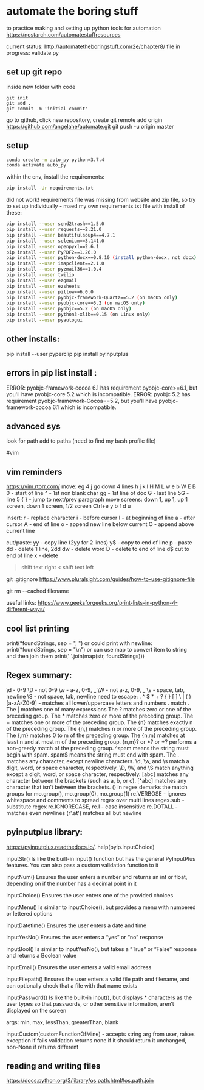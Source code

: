 # automate the boring stuff

to practice making and setting up python tools for automation
https://nostarch.com/automatestuffresources

current status: 
http://automatetheboringstuff.com/2e/chapter8/
file in progress: validate.py

## set up git repo
inside new folder with code
```
git init
git add .
git commit -m 'initial commit'

```
go to github, click new repository, create
git remote add origin https://github.com/angelahe/automate.git
git push -u origin master

## setup

```bash
conda create -n auto_py python=3.7.4
conda activate auto_py
```

within the env, install the requirements:
```bash
pip install -Ur requirements.txt
```

did not work!  requirements file was missing from website and zip file, so try to set up
individually - maed my own requirements.txt file with install of these:

```bash
pip install --user send2trash==1.5.0
pip install --user requests==2.21.0
pip install --user beautifulsoup4==4.7.1
pip install --user selenium==3.141.0
pip install --user openpyxl==2.6.1
pip install --user PyPDF2==1.26.0
pip install --user python-docx==0.8.10 (install python-docx, not docx)
pip install --user imapclient==2.1.0
pip install --user pyzmail36==1.0.4
pip install --user twilio
pip install --user ezgmail
pip install --user ezsheets
pip install --user pillow==6.0.0
pip install --user pyobjc-framework-Quartz==5.2 (on macOS only)
pip install --user pyobjc-core==5.2 (on macOS only)
pip install --user pyobjc==5.2 (on macOS only)
pip install --user python3-xlib==0.15 (on Linux only)
pip install --user pyautogui
```
## other installs:
pip install --user pyperclip
pip install pyinputplus

## errors in pip list install :
ERROR: pyobjc-framework-cocoa 6.1 has requirement pyobjc-core>=6.1, but you'll have pyobjc-core 5.2 which is incompatible.
ERROR: pyobjc 5.2 has requirement pyobjc-framework-Cocoa==5.2, but you'll have pyobjc-framework-cocoa 6.1 which is incompatible.

## advanced sys 
look for path
add to paths (need to find my bash profile file)

#vim 
## vim reminders
https://vim.rtorr.com/
move: eg 4 j go down 4 lines
h j k l
H M L
w e b
W E B
0 - start of line
^ - 1st non blank char
gg - 1st line of doc
G - last line
5G - line 5
{ } - jump to next/prev paragraph
move screens: down 1, up 1, up 1 screen, down 1 screen, 1/2 screen
Ctrl+e y b f d u

insert:
r - replace character
i - before cursor
I - at beginning of line
a - after cursor
A - end of line
o - append new line below current
O - append above current line

cut/paste:
yy - copy line (2yy for 2 lines)
y$ - copy to end of line
p - paste
dd - delete 1 line, 2dd
dw - delete word
D - delete to end of line
d$ cut to end of line
x - delete
> shift text right
< shift text left

git
.gitignore
https://www.pluralsight.com/guides/how-to-use-gitignore-file

git rm --cached filename

useful links:
https://www.geeksforgeeks.org/print-lists-in-python-4-different-ways/

## cool list printing
 print(*foundStrings, sep = ", ")
 or could print with newline:
 print(*foundStrings, sep = "\n")
 or can use map to convert item to string and then join them
 print(' '.join(map(str, foundStrings)))

## Regex summary:
\d - 0-9
\D - not 0-9
\w - a-z, 0-9, _
\W - not a-z, 0-9, _
\s - space, tab, newline
\S - not space, tab, newline
need to escape: \.  \^  \$  \*  \+  \?  \{  \}  \[  \]  \\  \|  \(  \)
[a-zA-Z0-9] - matches all lower/uppercase letters and numbers
\. match .
The | matches one of many expressions
The ? matches zero or one of the preceding group.
The * matches zero or more of the preceding group.
The + matches one or more of the preceding group.
The {n} matches exactly n of the preceding group.
The {n,} matches n or more of the preceding group.
The {,m} matches 0 to m of the preceding group.
The {n,m} matches at least n and at most m of the preceding group.
{n,m}? or *? or +? performs a non-greedy match of the preceding group.
^spam means the string must begin with spam.
spam$ means the string must end with spam.
The . matches any character, except newline characters.
\d, \w, and \s match a digit, word, or space character, respectively.
\D, \W, and \S match anything except a digit, word, or space character, respectively.
[abc] matches any character between the brackets (such as a, b, or c).
[^abc] matches any character that isn’t between the brackets.
() in regex demarks the match groups for mo.group(), mo.group(0), mo.group(1)
re.VERBOSE - ignores whitespace and comments to spread regex over multi lines
regex.sub - substitute regex
re.IGNORECASE, re.I - case insensitive
re.DOTALL - matches even newlines
(r'.at') matches all but newline

## pyinputplus library:
https://pyinputplus.readthedocs.io/.
help(pyip.inputChoice)

inputStr() Is like the built-in input() function but has the general PyInputPlus features. 
    You can also pass a custom validation function to it

inputNum() Ensures the user enters a number and returns an int or float, depending on if 
    the number has a decimal point in it

inputChoice() Ensures the user enters one of the provided choices

inputMenu() Is similar to inputChoice(), but provides a menu with numbered or lettered options

inputDatetime() Ensures the user enters a date and time

inputYesNo() Ensures the user enters a “yes” or “no” response

inputBool() Is similar to inputYesNo(), but takes a “True” or “False” response and 
    returns a Boolean value

inputEmail() Ensures the user enters a valid email address

inputFilepath() Ensures the user enters a valid file path and filename, 
    and can optionally check that a file with that name exists

inputPassword() Is like the built-in input(), but displays * characters as the user types 
    so that passwords, or other sensitive information, aren’t displayed on the screen
    
args: min, max, lessThan, greaterThan, blank

inputCustom(customFunctionOfMine) - accepts string arg from user, raises exception if fails validation
    returns none if it should return it unchanged, non-None if returns different
    
## reading and writing files
 https://docs.python.org/3/library/os.path.html#os.path.join
 
 